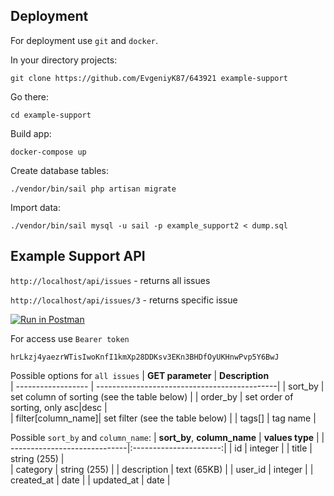 ## Deployment
For deployment use `git` and `docker`.

In your directory projects:
```
git clone https://github.com/EvgeniyK87/643921 example-support
```
Go there:
```
cd example-support
```
Build app:
```
docker-compose up
```
Create database tables:
```
./vendor/bin/sail php artisan migrate
```
Import data:
```
./vendor/bin/sail mysql -u sail -p example_support2 < dump.sql
```

## Example Support API


`http://localhost/api/issues` - returns all issues

`http://localhost/api/issues/3` - returns specific issue 


[![Run in Postman](https://run.pstmn.io/button.svg)](https://god.gw.postman.com/run-collection/20879151-be71563b-1df1-4aac-8e79-13c70ff486c7?action=collection%2Ffork&collection-url=entityId%3D20879151-be71563b-1df1-4aac-8e79-13c70ff486c7%26entityType%3Dcollection%26workspaceId%3D90684aef-822b-4f2a-90c4-6d995817a93e)

For access use `Bearer token`
```
hrLkzj4yaezrWTisIwoKnfI1kmXp28DDKsv3EKn3BHDfOyUKHnwPvp5Y6BwJ
```

Possible options for `all issues`
| **GET parameter**  | **Description**                                    
| ------------------ | ---------------------------------------------| 
| sort_by            | set column of sorting (see the table below) | 
| order_by           | set order of sorting, only asc|desc          |   
| filter[column_name]| set filter (see the table below)            |
| tags[]             | tag name                                     |


Possible `sort_by` and `column_name`:
| **sort_by**, **column_name** | **values type**        | 
| -----------------------------|:----------------------:| 
| id                           | integer                | 
| title                        | string (255)           |   
| category                     | string (255)           | 
| description                  | text (65KB)            |
| user_id                      | integer                | 
| created_at                   | date                   |
| updated_at                   | date                   |


